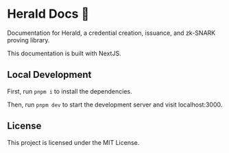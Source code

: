 # Herald Docs 🪽

Documentation for Herald, a credential creation, issuance, and zk-SNARK proving library.

This documentation is built with NextJS.

## Local Development

First, run `pnpm i` to install the dependencies.

Then, run `pnpm dev` to start the development server and visit localhost:3000.

## License

This project is licensed under the MIT License.
